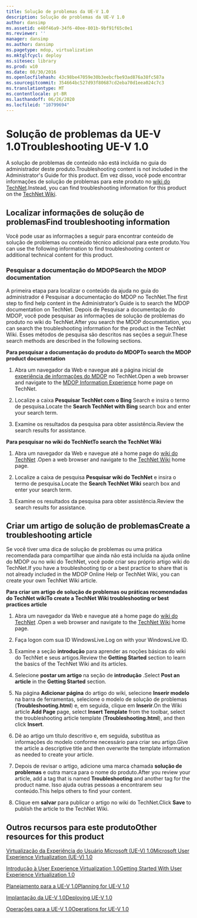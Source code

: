 ```yaml
---
title: Solução de problemas da UE-V 1.0
description: Solução de problemas da UE-V 1.0
author: dansimp
ms.assetid: e40f46a9-34f6-40ee-801b-9bf91f65c0e1
ms.reviewer: ''
manager: dansimp
ms.author: dansimp
ms.pagetype: mdop, virtualization
ms.mktglfcycl: deploy
ms.sitesec: library
ms.prod: w10
ms.date: 08/30/2016
ms.openlocfilehash: 43c98be47059e30b3eebcfbe93ad876a38fc587a
ms.sourcegitcommit: 354664bc527d93f80687cd2eba70d1eea024c7c3
ms.translationtype: MT
ms.contentlocale: pt-BR
ms.lasthandoff: 06/26/2020
ms.locfileid: "10799694"
---
```

# <span data-ttu-id="e5283-103">Solução de problemas da UE-V 1.0</span><span class="sxs-lookup"><span data-stu-id="e5283-103">Troubleshooting UE-V 1.0</span></span>


<span data-ttu-id="e5283-104">A solução de problemas de conteúdo não está incluída no guia do administrador deste produto.</span><span class="sxs-lookup"><span data-stu-id="e5283-104">Troubleshooting content is not included in the Administrator's Guide for this product.</span></span> <span data-ttu-id="e5283-105">Em vez disso, você pode encontrar informações de solução de problemas para este produto no [wiki do TechNet](https://go.microsoft.com/fwlink/p/?LinkId=224905).</span><span class="sxs-lookup"><span data-stu-id="e5283-105">Instead, you can find troubleshooting information for this product on the [TechNet Wiki](https://go.microsoft.com/fwlink/p/?LinkId=224905).</span></span>

## <span data-ttu-id="e5283-106">Localizar informações de solução de problemas</span><span class="sxs-lookup"><span data-stu-id="e5283-106">Find troubleshooting information</span></span>


<span data-ttu-id="e5283-107">Você pode usar as informações a seguir para encontrar conteúdo de solução de problemas ou conteúdo técnico adicional para este produto.</span><span class="sxs-lookup"><span data-stu-id="e5283-107">You can use the following information to find troubleshooting content or additional technical content for this product.</span></span>

### <span data-ttu-id="e5283-108">Pesquisar a documentação do MDOP</span><span class="sxs-lookup"><span data-stu-id="e5283-108">Search the MDOP documentation</span></span>

<span data-ttu-id="e5283-109">A primeira etapa para localizar o conteúdo da ajuda no guia do administrador é Pesquisar a documentação do MDOP no TechNet.</span><span class="sxs-lookup"><span data-stu-id="e5283-109">The first step to find help content in the Administrator’s Guide is to search the MDOP documentation on TechNet.</span></span> <span data-ttu-id="e5283-110">Depois de Pesquisar a documentação do MDOP, você pode pesquisar as informações de solução de problemas do produto no wiki do TechNet.</span><span class="sxs-lookup"><span data-stu-id="e5283-110">After you search the MDOP documentation, you can search the troubleshooting information for the product in the TechNet Wiki.</span></span> <span data-ttu-id="e5283-111">Esses métodos de pesquisa são descritos nas seções a seguir.</span><span class="sxs-lookup"><span data-stu-id="e5283-111">These search methods are described in the following sections.</span></span>

**<span data-ttu-id="e5283-112">Para pesquisar a documentação do produto do MDOP</span><span class="sxs-lookup"><span data-stu-id="e5283-112">To search the MDOP product documentation</span></span>**

1.  <span data-ttu-id="e5283-113">Abra um navegador da Web e navegue até a página inicial de [experiência de informações do MDOP](https://go.microsoft.com/fwlink/p/?LinkId=236032) no TechNet.</span><span class="sxs-lookup"><span data-stu-id="e5283-113">Open a web browser and navigate to the [MDOP Information Experience](https://go.microsoft.com/fwlink/p/?LinkId=236032) home page on TechNet.</span></span>

2.  <span data-ttu-id="e5283-114">Localize a caixa **Pesquisar TechNet com o Bing** Search e insira o termo de pesquisa.</span><span class="sxs-lookup"><span data-stu-id="e5283-114">Locate the **Search TechNet with Bing** search box and enter your search term.</span></span>

3.  <span data-ttu-id="e5283-115">Examine os resultados da pesquisa para obter assistência.</span><span class="sxs-lookup"><span data-stu-id="e5283-115">Review the search results for assistance.</span></span>

**<span data-ttu-id="e5283-116">Para pesquisar no wiki do TechNet</span><span class="sxs-lookup"><span data-stu-id="e5283-116">To search the TechNet Wiki</span></span>**

1.  <span data-ttu-id="e5283-117">Abra um navegador da Web e navegue até a home page do [wiki do TechNet](https://go.microsoft.com/fwlink/p/?LinkId=224905) .</span><span class="sxs-lookup"><span data-stu-id="e5283-117">Open a web browser and navigate to the [TechNet Wiki](https://go.microsoft.com/fwlink/p/?LinkId=224905) home page.</span></span>

2.  <span data-ttu-id="e5283-118">Localize a caixa de pesquisa **Pesquisar wiki do TechNet** e insira o termo de pesquisa.</span><span class="sxs-lookup"><span data-stu-id="e5283-118">Locate the **Search TechNet Wiki** search box and enter your search term.</span></span>

3.  <span data-ttu-id="e5283-119">Examine os resultados da pesquisa para obter assistência.</span><span class="sxs-lookup"><span data-stu-id="e5283-119">Review the search results for assistance.</span></span>

## <span data-ttu-id="e5283-120">Criar um artigo de solução de problemas</span><span class="sxs-lookup"><span data-stu-id="e5283-120">Create a troubleshooting article</span></span>


<span data-ttu-id="e5283-121">Se você tiver uma dica de solução de problemas ou uma prática recomendada para compartilhar que ainda não está incluída na ajuda online do MDOP ou no wiki do TechNet, você pode criar seu próprio artigo wiki do TechNet.</span><span class="sxs-lookup"><span data-stu-id="e5283-121">If you have a troubleshooting tip or a best practice to share that is not already included in the MDOP Online Help or TechNet Wiki, you can create your own TechNet Wiki article.</span></span>

**<span data-ttu-id="e5283-122">Para criar um artigo de solução de problemas ou práticas recomendadas do TechNet wiki</span><span class="sxs-lookup"><span data-stu-id="e5283-122">To create a TechNet Wiki troubleshooting or best practices article</span></span>**

1.  <span data-ttu-id="e5283-123">Abra um navegador da Web e navegue até a home page do [wiki do TechNet](https://go.microsoft.com/fwlink/p/?LinkId=224905) .</span><span class="sxs-lookup"><span data-stu-id="e5283-123">Open a web browser and navigate to the [TechNet Wiki](https://go.microsoft.com/fwlink/p/?LinkId=224905) home page.</span></span>

2.  <span data-ttu-id="e5283-124">Faça logon com sua ID WindowsLive.</span><span class="sxs-lookup"><span data-stu-id="e5283-124">Log on with your WindowsLive ID.</span></span>

3.  <span data-ttu-id="e5283-125">Examine a seção **introdução** para aprender as noções básicas do wiki do TechNet e seus artigos.</span><span class="sxs-lookup"><span data-stu-id="e5283-125">Review the **Getting Started** section to learn the basics of the TechNet Wiki and its articles.</span></span>

4.  <span data-ttu-id="e5283-126">Selecione **postar um artigo** na seção de **introdução** .</span><span class="sxs-lookup"><span data-stu-id="e5283-126">Select **Post an article** in the **Getting Started** section.</span></span>

5.  <span data-ttu-id="e5283-127">Na página **Adicionar página** do artigo do wiki, selecione **Inserir modelo** na barra de ferramentas, selecione o modelo de solução de problemas (**Troubleshooting.html**) e, em seguida, clique em **Inserir**.</span><span class="sxs-lookup"><span data-stu-id="e5283-127">On the Wiki article **Add Page** page, select **Insert Template** from the toolbar, select the troubleshooting article template (**Troubleshooting.html**), and then click **Insert**.</span></span>

6.  <span data-ttu-id="e5283-128">Dê ao artigo um título descritivo e, em seguida, substitua as informações do modelo conforme necessário para criar seu artigo.</span><span class="sxs-lookup"><span data-stu-id="e5283-128">Give the article a descriptive title and then overwrite the template information as needed to create your article.</span></span>

7.  <span data-ttu-id="e5283-129">Depois de revisar o artigo, adicione uma marca chamada **solução de problemas** e outra marca para o nome do produto.</span><span class="sxs-lookup"><span data-stu-id="e5283-129">After you review your article, add a tag that is named **Troubleshooting** and another tag for the product name.</span></span> <span data-ttu-id="e5283-130">Isso ajuda outras pessoas a encontrarem seu conteúdo.</span><span class="sxs-lookup"><span data-stu-id="e5283-130">This helps others to find your content.</span></span>

8.  <span data-ttu-id="e5283-131">Clique em **salvar** para publicar o artigo no wiki do TechNet.</span><span class="sxs-lookup"><span data-stu-id="e5283-131">Click **Save** to publish the article to the TechNet Wiki.</span></span>

## <span data-ttu-id="e5283-132">Outros recursos para este produto</span><span class="sxs-lookup"><span data-stu-id="e5283-132">Other resources for this product</span></span>


[<span data-ttu-id="e5283-133">Virtualização da Experiência do Usuário Microsoft (UE-V) 1.0</span><span class="sxs-lookup"><span data-stu-id="e5283-133">Microsoft User Experience Virtualization (UE-V) 1.0</span></span>](index.md)

[<span data-ttu-id="e5283-134">Introdução à User Experience Virtualization 1.0</span><span class="sxs-lookup"><span data-stu-id="e5283-134">Getting Started With User Experience Virtualization 1.0</span></span>](getting-started-with-user-experience-virtualization-10.md)

[<span data-ttu-id="e5283-135">Planejamento para a UE-V 1.0</span><span class="sxs-lookup"><span data-stu-id="e5283-135">Planning for UE-V 1.0</span></span>](planning-for-ue-v-10.md)

[<span data-ttu-id="e5283-136">Implantação da UE-V 1.0</span><span class="sxs-lookup"><span data-stu-id="e5283-136">Deploying UE-V 1.0</span></span>](deploying-ue-v-10.md)

[<span data-ttu-id="e5283-137">Operações para a UE-V 1.0</span><span class="sxs-lookup"><span data-stu-id="e5283-137">Operations for UE-V 1.0</span></span>](operations-for-ue-v-10.md)

 

 





